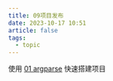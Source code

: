 ```yaml
---
title: 09项目发布
date: 2023-10-17 10:51
article: false
tags:
  - topic
---
```

使用 [01 argparse](01%20argparse) 快速搭建项目
